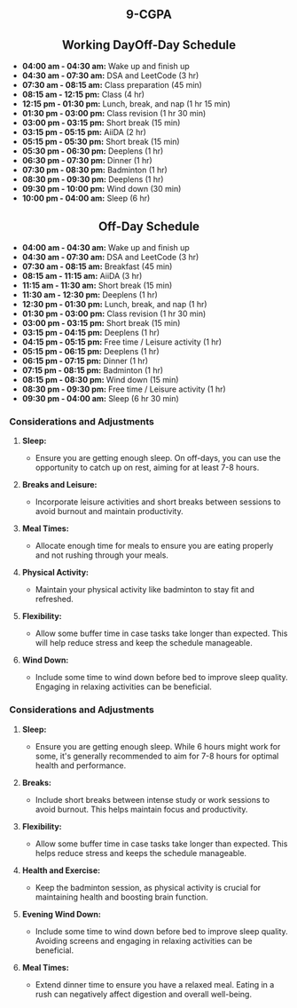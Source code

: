 <h2><div align="center"> 9-CGPA </div></h2>

<h2><div align="center">Working DayOff-Day                                  Schedule</div></h2> 

- **04:00 am - 04:30 am:** Wake up and finish up
- **04:30 am - 07:30 am:** DSA and LeetCode (3 hr)
- **07:30 am - 08:15 am:** Class preparation (45 min)
- **08:15 am - 12:15 pm:** Class (4 hr)
- **12:15 pm - 01:30 pm:** Lunch, break, and nap (1 hr 15 min)
- **01:30 pm - 03:00 pm:** Class revision (1 hr 30 min)
- **03:00 pm - 03:15 pm:** Short break (15 min)
- **03:15 pm - 05:15 pm:** AiiDA (2 hr)
- **05:15 pm - 05:30 pm:** Short break (15 min)
- **05:30 pm - 06:30 pm:** Deeplens (1 hr)
- **06:30 pm - 07:30 pm:** Dinner (1 hr)
- **07:30 pm - 08:30 pm:** Badminton (1 hr)
- **08:30 pm - 09:30 pm:** Deeplens (1 hr)
- **09:30 pm - 10:00 pm:** Wind down (30 min)
- **10:00 pm - 04:00 am:** Sleep (6 hr)


<h2><div align="center">Off-Day Schedule</div></h2>

- **04:00 am - 04:30 am:** Wake up and finish up
- **04:30 am - 07:30 am:** DSA and LeetCode (3 hr)
- **07:30 am - 08:15 am:** Breakfast (45 min)
- **08:15 am - 11:15 am:** AiiDA (3 hr)
- **11:15 am - 11:30 am:** Short break (15 min)
- **11:30 am - 12:30 pm:** Deeplens (1 hr)
- **12:30 pm - 01:30 pm:** Lunch, break, and nap (1 hr)
- **01:30 pm - 03:00 pm:** Class revision (1 hr 30 min)
- **03:00 pm - 03:15 pm:** Short break (15 min)
- **03:15 pm - 04:15 pm:** Deeplens (1 hr)
- **04:15 pm - 05:15 pm:** Free time / Leisure activity (1 hr)
- **05:15 pm - 06:15 pm:** Deeplens (1 hr)
- **06:15 pm - 07:15 pm:** Dinner (1 hr)
- **07:15 pm - 08:15 pm:** Badminton (1 hr)
- **08:15 pm - 08:30 pm:** Wind down (15 min)
- **08:30 pm - 09:30 pm:** Free time / Leisure activity (1 hr)
- **09:30 pm - 04:00 am:** Sleep (6 hr 30 min)

### Considerations and Adjustments

1. **Sleep:**
   - Ensure you are getting enough sleep. On off-days, you can use the opportunity to catch up on rest, aiming for at least 7-8 hours.

2. **Breaks and Leisure:**
   - Incorporate leisure activities and short breaks between sessions to avoid burnout and maintain productivity.

3. **Meal Times:**
   - Allocate enough time for meals to ensure you are eating properly and not rushing through your meals.

4. **Physical Activity:**
   - Maintain your physical activity like badminton to stay fit and refreshed.

5. **Flexibility:**
   - Allow some buffer time in case tasks take longer than expected. This will help reduce stress and keep the schedule manageable.

6. **Wind Down:**
   - Include some time to wind down before bed to improve sleep quality. Engaging in relaxing activities can be beneficial.

### Considerations and Adjustments

1. **Sleep:**
   - Ensure you are getting enough sleep. While 6 hours might work for some, it's generally recommended to aim for 7-8 hours for optimal health and performance.

2. **Breaks:**
   - Include short breaks between intense study or work sessions to avoid burnout. This helps maintain focus and productivity.

3. **Flexibility:**
   - Allow some buffer time in case tasks take longer than expected. This helps reduce stress and keeps the schedule manageable.

4. **Health and Exercise:**
   - Keep the badminton session, as physical activity is crucial for maintaining health and boosting brain function.

5. **Evening Wind Down:**
   - Include some time to wind down before bed to improve sleep quality. Avoiding screens and engaging in relaxing activities can be beneficial.

6. **Meal Times:**
   - Extend dinner time to ensure you have a relaxed meal. Eating in a rush can negatively affect digestion and overall well-being.
